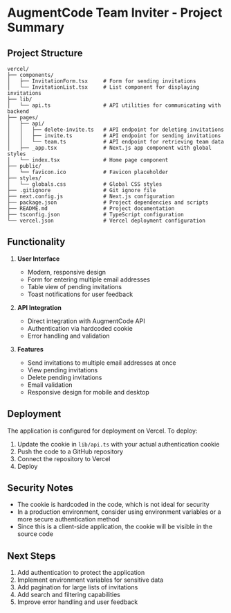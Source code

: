 # AugmentCode Team Inviter - Project Summary

## Project Structure

```
vercel/
├── components/
│   ├── InvitationForm.tsx     # Form for sending invitations
│   └── InvitationList.tsx     # List component for displaying invitations
├── lib/
│   └── api.ts                 # API utilities for communicating with backend
├── pages/
│   ├── api/
│   │   ├── delete-invite.ts   # API endpoint for deleting invitations
│   │   ├── invite.ts          # API endpoint for sending invitations
│   │   └── team.ts            # API endpoint for retrieving team data
│   ├── _app.tsx               # Next.js app component with global styles
│   └── index.tsx              # Home page component
├── public/
│   └── favicon.ico            # Favicon placeholder
├── styles/
│   └── globals.css            # Global CSS styles
├── .gitignore                 # Git ignore file
├── next.config.js             # Next.js configuration
├── package.json               # Project dependencies and scripts
├── README.md                  # Project documentation
├── tsconfig.json              # TypeScript configuration
└── vercel.json                # Vercel deployment configuration
```

## Functionality

1. **User Interface**
   - Modern, responsive design
   - Form for entering multiple email addresses
   - Table view of pending invitations
   - Toast notifications for user feedback

2. **API Integration**
   - Direct integration with AugmentCode API
   - Authentication via hardcoded cookie
   - Error handling and validation

3. **Features**
   - Send invitations to multiple email addresses at once
   - View pending invitations
   - Delete pending invitations
   - Email validation
   - Responsive design for mobile and desktop

## Deployment

The application is configured for deployment on Vercel. To deploy:

1. Update the cookie in `lib/api.ts` with your actual authentication cookie
2. Push the code to a GitHub repository
3. Connect the repository to Vercel
4. Deploy

## Security Notes

- The cookie is hardcoded in the code, which is not ideal for security
- In a production environment, consider using environment variables or a more secure authentication method
- Since this is a client-side application, the cookie will be visible in the source code

## Next Steps

1. Add authentication to protect the application
2. Implement environment variables for sensitive data
3. Add pagination for large lists of invitations
4. Add search and filtering capabilities
5. Improve error handling and user feedback 